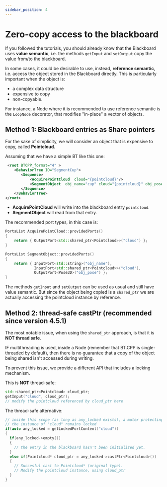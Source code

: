 ```yaml
---
sidebar_position: 4
---
```


# Zero-copy access to the blackboard

If you followed the tutorials, you should already know that the Blackboard uses **value semantic**, i.e. 
the methods `getInput` and `setOutput` copy the value from/to the blackboard.

In some cases, it could be desirable to use, instead, **reference semantic**, i.e. access the 
object stored in the Blackboard directly. This is particularly important when the object is:

- a complex data structure
- expensive to copy
- non-copyable.

For instance, a Node where it is recommended to use reference semantic is the
`LoopNode` decorator, that modifies "in-place" a vector of objects.


## Method 1: Blackboard entries as Share pointers

For the sake of simplicity, we will consider an object that is expensive to copy,
 called **Pointcloud**.

 Assuming that we have a simple BT like this one:

 ```xml 
  <root BTCPP_format="4" >
     <BehaviorTree ID="SegmentCup">
        <Sequence>
            <AcquirePointCloud  cloud="{pointcloud}"/>
            <SegmentObject  obj_name="cup" cloud="{pointcloud}" obj_pose="{pose}"/>
        </Sequence>
     </BehaviorTree>
 </root>
 ```

 - **AcquirePointCloud** will write into the blackboard entry `pointcloud`.
 - **SegmentObject** will read from that entry.

 The recommended port types, in this case is:

```cpp
PortsList AcquirePointCloud::providedPorts()
{
    return { OutputPort<std::shared_ptr<Pointcloud>>("cloud") };
}

PortsList SegmentObject::providedPorts()
{
    return { InputPort<std::string>("obj_name"),
             InputPort<std::shared_ptr<Pointcloud>>("cloud"),
             OutputPort<Pose3D>("obj_pose") };
}
```

The methods `getInput` and `setOutput` can be used as usual and still have value semantic.
But since the object being copied is a `shared_ptr` we are actually accessing the
pointcloud instance by reference.

## Method 2: thread-safe castPtr (recommended since version 4.5.1)

The most notable issue, when using the `shared_ptr` approach, is that it is **NOT thread safe**.

IF multithreading is used, inside a Node (remember that BT.CPP is single-threaded by default),
then there is no guarantee that a copy of the object being shared isn't accessed during writing.

To prevent this issue, we provide a different API that includes a locking mechanism.

This is **NOT** thread-safe:

```cpp
std::shared_ptr<Pointcloud> cloud_ptr;
getInput("cloud", cloud_ptr);
// modify the pointcloud referenced by cloud_ptr here
```

The thread-safe alternative:

```cpp
// inside this scope (as long as any_locked exists), a mutex protecting 
// the instance of "cloud" remains locked
if(auto any_locked = getLockedPortContent("cloud"))
{
  if(any_locked->empty())
  {
    // the entry in the blackboard hasn't been initialized yet.
  }
  else if(Pointcloud* cloud_ptr = any_locked->castPtr<Pointcloud>())
  {
    // Succesful cast to Pointcloud* (original type).
    // Modify the pointcloud instance, using cloud_ptr
  }
}
```

